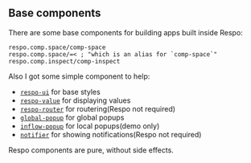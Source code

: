 ## Base components

There are some base components for building apps built inside Respo:

```
respo.comp.space/comp-space
respo.comp.space/=< ; "which is an alias for `comp-space`"
respo.comp.inspect/comp-inspect
```

Also I got some simple component to help:

- [`respo-ui`](http://github.com/Respo/respo-ui) for base styles
- [`respo-value`](https://github.com/Respo/respo-value) for displaying values
- [`respo-router`](https://github.com/Respo/respo-router) for routering(Respo not required)
- [`global-popup`](https://github.com/Respo/global-popup) for global popups
- [`inflow-popup`](https://github.com/Respo/inflow-popup) for local popups(demo only)
- [`notifier`](https://github.com/Respo/notifier) for showing notifications(Respo not required)

Respo components are pure, without side effects.
